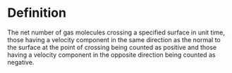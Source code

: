 # Definition

The net number of gas molecules crossing a specified surface in unit
time, those having a velocity component in the same direction as the
normal to the surface at the point of crossing being counted as positive
and those having a velocity component in the opposite direction being
counted as negative.
